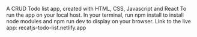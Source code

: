 A CRUD Todo list app, created with HTML, CSS, Javascript and React
To run the app on your local host. In your terminal, run npm install to install node modules and npm run dev to display on your browser.
Link to the live app: recatjs-todo-list.netlify.app
